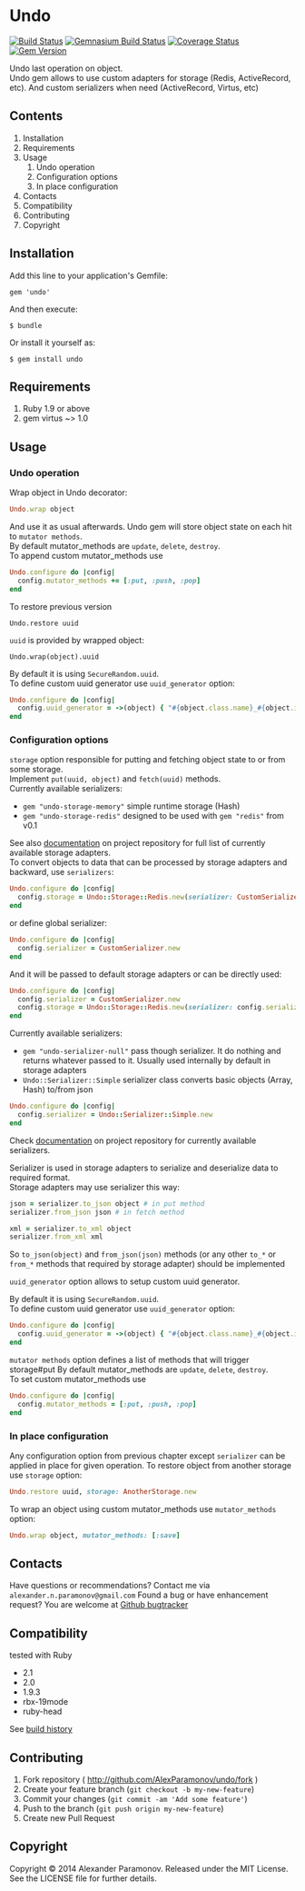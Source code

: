 Undo
==========
[![Build Status](https://travis-ci.org/AlexParamonov/undo.png?branch=master)](https://travis-ci.org/AlexParamonov/undo)
[![Gemnasium Build Status](https://gemnasium.com/AlexParamonov/undo.png)](http://gemnasium.com/AlexParamonov/undo)
[![Coverage Status](https://coveralls.io/repos/AlexParamonov/undo/badge.png?branch=master)](https://coveralls.io/r/AlexParamonov/undo?branch=master)
[![Gem Version](https://badge.fury.io/rb/undo.png)](http://badge.fury.io/rb/undo)

Undo last operation on object.  
Undo gem allows to use custom adapters for storage (Redis,
ActiveRecord, etc). And custom serializers when need (ActiveRecord, Virtus, etc)

Contents
---------
1. Installation
1. Requirements
1. Usage
    1. Undo operation
    1. Configuration options
    1. In place configuration
1. Contacts
1. Compatibility
1. Contributing
1. Copyright

Installation
------------

Add this line to your application's Gemfile:

    gem 'undo'

And then execute:

    $ bundle

Or install it yourself as:

    $ gem install undo

Requirements
------------
1. Ruby 1.9 or above
1. gem virtus ~> 1.0

Usage
-----

### Undo operation

Wrap object in Undo decorator:

``` ruby
Undo.wrap object
```

And use it as usual afterwards. Undo gem will store object state on each hit to `mutator methods`.  
By default mutator_methods are `update`, `delete`, `destroy`.  
To append custom mutator_methods use  

``` ruby
Undo.configure do |config|
  config.mutator_methods += [:put, :push, :pop]
end
```

To restore previous version

```
Undo.restore uuid
```

`uuid` is provided by wrapped object:

```
Undo.wrap(object).uuid
```

By default it is using `SecureRandom.uuid`.  
To define custom uuid generator use `uuid_generator` option:

``` ruby
Undo.configure do |config|
  config.uuid_generator = ->(object) { "#{object.class.name}_#{object.id}" }
end
```

### Configuration options
`storage` option responsible for putting and fetching object state to or from some storage.  
Implement `put(uuid, object)` and `fetch(uuid)` methods.  
Currently available serializers:
* `gem "undo-storage-memory"` simple runtime storage (Hash)
* `gem "undo-storage-redis"` designed to be used with `gem "redis"` from v0.1

See also [documentation](http://github.com/AlexParamonov/undo)
on project repository for full list of currently available storage adapters.  
To convert objects to data that can be processed by storage adapters and backward, use `serializers`:

``` ruby
Undo.configure do |config|
  config.storage = Undo::Storage::Redis.new(serializer: CustomSerializer.new)
end
```

or define global serializer:

``` ruby
Undo.configure do |config|
  config.serializer = CustomSerializer.new
end
```

And it will be passed to default storage adapters or can be directly used:

``` ruby
Undo.configure do |config|
  config.serializer = CustomSerializer.new
  config.storage = Undo::Storage::Redis.new(serializer: config.serializer)
end
```


Currently available serializers:
* `gem "undo-serializer-null"` pass though serializer. It do nothing and returns whatever passed to it. Usually used internally by default in storage adapters
* `Undo::Serializer::Simple` serializer class converts basic objects (Array, Hash) to/from json

``` ruby
Undo.configure do |config|
  config.serializer = Undo::Serializer::Simple.new
end
```

Check [documentation](http://github.com/AlexParamonov/undo) on project
repository for currently available serializers.

Serializer is used in storage adapters to serialize and deserialize data to required format.  
Storage adapters may use serializer this way:

``` ruby
json = serializer.to_json object # in put method
serializer.from_json json # in fetch method

xml = serializer.to_xml object
serializer.from_xml xml
```
So `to_json(object)` and `from_json(json)` methods (or any other `to_*` or `from_*` methods that required by storage adapter) should be implemented


`uuid_generator` option allows to setup custom uuid generator.

By default it is using `SecureRandom.uuid`.  
To define custom uuid generator use `uuid_generator` option:

``` ruby
Undo.configure do |config|
  config.uuid_generator = ->(object) { "#{object.class.name}_#{object.id}" }
end
```

`mutator methods` option defines a list of methods that will trigger storage#put
By default mutator_methods are `update`, `delete`, `destroy`.  
To set custom mutator_methods use  

``` ruby
Undo.configure do |config|
  config.mutator_methods = [:put, :push, :pop]
end
```

### In place configuration
Any configuration option from previous chapter except `serializer` can
be applied in place for given operation.
To restore object from another storage use `storage` option:

``` ruby
Undo.restore uuid, storage: AnotherStorage.new
```

To wrap an object using custom mutator_methods use `mutator_methods` option:

``` ruby
Undo.wrap object, mutator_methods: [:save]
```

Contacts
-------------
Have questions or recommendations? Contact me via `alexander.n.paramonov@gmail.com`
Found a bug or have enhancement request? You are welcome at [Github bugtracker](https://github.com/AlexParamonov/undo/issues)


Compatibility
-------------
tested with Ruby

* 2.1
* 2.0
* 1.9.3
* rbx-19mode
* ruby-head

See [build history](http://travis-ci.org/#!/AlexParamonov/undo/builds)


## Contributing

1. Fork repository ( http://github.com/AlexParamonov/undo/fork )
2. Create your feature branch (`git checkout -b my-new-feature`)
3. Commit your changes (`git commit -am 'Add some feature'`)
4. Push to the branch (`git push origin my-new-feature`)
5. Create new Pull Request

Copyright
---------
Copyright © 2014 Alexander Paramonov.
Released under the MIT License. See the LICENSE file for further details.
